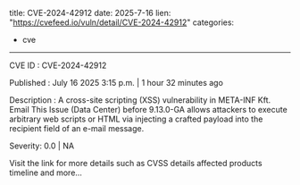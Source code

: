  
title: CVE-2024-42912
date: 2025-7-16
lien: "https://cvefeed.io/vuln/detail/CVE-2024-42912"
categories:
  - cve
---

CVE ID : CVE-2024-42912

Published :  July 16
2025
3:15 p.m. | 1 hour
32 minutes ago

Description : A cross-site scripting (XSS) vulnerability in META-INF Kft. Email This Issue (Data Center) before 9.13.0-GA allows attackers to execute arbitrary web scripts or HTML via injecting a crafted payload into the recipient field of an e-mail message.

Severity: 0.0 | NA

Visit the link for more details
such as CVSS details
affected products
timeline
and more...
